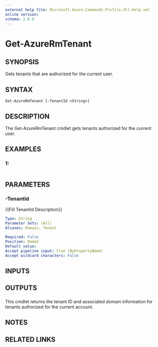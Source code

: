 ```yaml
---
external help file: Microsoft.Azure.Commands.Profile.dll-Help.xml
online version: 
schema: 2.0.0
---
```


# Get-AzureRmTenant
## SYNOPSIS
Gets tenants that are authorized for the current user.

## SYNTAX

```
Get-AzureRmTenant [-TenantId <String>]
```

## DESCRIPTION
The Get-AzureRmTenant cmdlet gets tenants authorized for the current user.

## EXAMPLES

### 1:
```

```

## PARAMETERS

### -TenantId
{{Fill TenantId Description}}

```yaml
Type: String
Parameter Sets: (All)
Aliases: Domain, Tenant

Required: False
Position: Named
Default value: 
Accept pipeline input: True (ByPropertyName)
Accept wildcard characters: False
```

## INPUTS

## OUTPUTS

### 
This cmdlet returns the tenant ID and associated domain information for tenants authorized for the current account.

## NOTES

## RELATED LINKS


